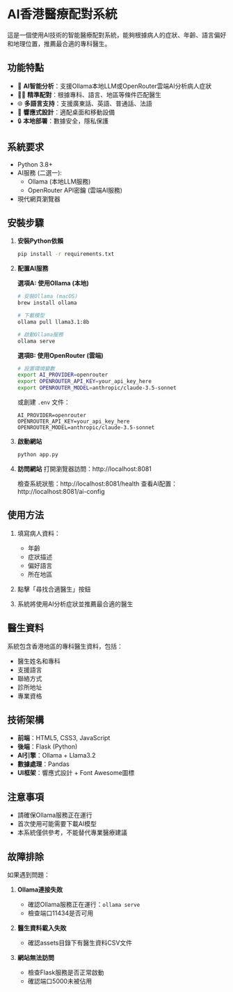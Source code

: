 # AI香港醫療配對系統

這是一個使用AI技術的智能醫療配對系統，能夠根據病人的症狀、年齡、語言偏好和地理位置，推薦最合適的專科醫生。

## 功能特點

- 🤖 **AI智能分析**：支援Ollama本地LLM或OpenRouter雲端AI分析病人症狀
- 👨‍⚕️ **精準配對**：根據專科、語言、地區等條件匹配醫生
- 🌐 **多語言支持**：支援廣東話、英語、普通話、法語
- 📱 **響應式設計**：適配桌面和移動設備
- 🔒 **本地部署**：數據安全，隱私保護

## 系統要求

- Python 3.8+
- AI服務 (二選一):
  - Ollama (本地LLM服務)
  - OpenRouter API密鑰 (雲端AI服務)
- 現代網頁瀏覽器

## 安裝步驟

1. **安裝Python依賴**
   ```bash
   pip install -r requirements.txt
   ```

2. **配置AI服務**
   
   **選項A: 使用Ollama (本地)**
   ```bash
   # 安裝Ollama (macOS)
   brew install ollama
   
   # 下載模型
   ollama pull llama3.1:8b
   
   # 啟動Ollama服務
   ollama serve
   ```
   
   **選項B: 使用OpenRouter (雲端)**
   ```bash
   # 設置環境變數
   export AI_PROVIDER=openrouter
   export OPENROUTER_API_KEY=your_api_key_here
   export OPENROUTER_MODEL=anthropic/claude-3.5-sonnet
   ```
   
   或創建 `.env` 文件：
   ```
   AI_PROVIDER=openrouter
   OPENROUTER_API_KEY=your_api_key_here
   OPENROUTER_MODEL=anthropic/claude-3.5-sonnet
   ```

3. **啟動網站**
   ```bash
   python app.py
   ```

4. **訪問網站**
   打開瀏覽器訪問：http://localhost:8081
   
   檢查系統狀態：http://localhost:8081/health
   查看AI配置：http://localhost:8081/ai-config

## 使用方法

1. 填寫病人資料：
   - 年齡
   - 症狀描述
   - 偏好語言
   - 所在地區

2. 點擊「尋找合適醫生」按鈕

3. 系統將使用AI分析症狀並推薦最合適的醫生

## 醫生資料

系統包含香港地區的專科醫生資料，包括：
- 醫生姓名和專科
- 支援語言
- 聯絡方式
- 診所地址
- 專業資格

## 技術架構

- **前端**：HTML5, CSS3, JavaScript
- **後端**：Flask (Python)
- **AI引擎**：Ollama + Llama3.2
- **數據處理**：Pandas
- **UI框架**：響應式設計 + Font Awesome圖標

## 注意事項

- 請確保Ollama服務正在運行
- 首次使用可能需要下載AI模型
- 本系統僅供參考，不能替代專業醫療建議

## 故障排除

如果遇到問題：

1. **Ollama連接失敗**
   - 確認Ollama服務正在運行：`ollama serve`
   - 檢查端口11434是否可用

2. **醫生資料載入失敗**
   - 確認assets目錄下有醫生資料CSV文件

3. **網站無法訪問**
   - 檢查Flask服務是否正常啟動
   - 確認端口5000未被佔用
